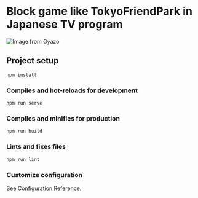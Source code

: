 # Block game like TokyoFriendPark in Japanese TV program
![Image from Gyazo](https://i.gyazo.com/a33af862ab6256decc3229632a9eefff.gif)

## Project setup
```
npm install
```

### Compiles and hot-reloads for development
```
npm run serve
```

### Compiles and minifies for production
```
npm run build
```

### Lints and fixes files
```
npm run lint
```

### Customize configuration
See [Configuration Reference](https://cli.vuejs.org/config/).
